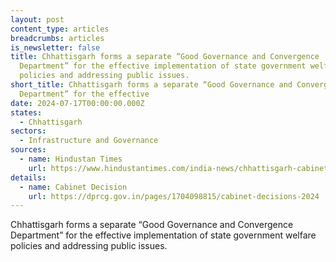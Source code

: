 ```yaml
---
layout: post
content_type: articles
breadcrumbs: articles
is_newsletter: false
title: Chhattisgarh forms a separate “Good Governance and Convergence
  Department” for the effective implementation of state government welfare
  policies and addressing public issues.
short_title: Chhattisgarh forms a separate “Good Governance and Convergence
  Department” for the effective
date: 2024-07-17T00:00:00.000Z
states:
  - Chhattisgarh
sectors:
  - Infrastructure and Governance
sources:
  - name: Hindustan Times
    url: https://www.hindustantimes.com/india-news/chhattisgarh-cabinet-decides-to-set-up-good-governance-and-convergence-dept-101720542993842.html
details:
  - name: Cabinet Decision
    url: https://dprcg.gov.in/pages/1704098815/cabinet-decisions-2024
---
```

Chhattisgarh forms a separate “Good Governance and Convergence Department” for the effective implementation of state government welfare policies and addressing public issues.

